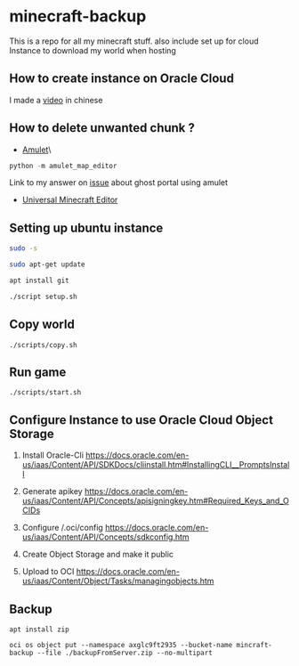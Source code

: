# minecraft-backup

This is a repo for all my minecraft stuff.
also include set up for cloud Instance to download my world when hosting

## How to create instance on Oracle Cloud

I made a [video](https://www.youtube.com/watch?v=K6tnVemsDQA&t=5s) in chinese

## How to delete unwanted chunk ?

- [Amulet](https://www.amuletmc.com/installing-from-source)\

```python
python -m amulet_map_editor
```

Link to my answer on [issue](https://github.com/Amulet-Team/Amulet-Map-Editor/issues/290#issuecomment-890292869) about ghost portal using amulet

- [Universal Minecraft Editor](https://www.universalminecrafteditor.com/5glXX1pcDtTpIhlScl37.html)

## Setting up ubuntu instance

```bash
sudo -s

sudo apt-get update

apt install git

./script setup.sh
```

## Copy world

`./scripts/copy.sh`

## Run game

`./scripts/start.sh`

## Configure Instance to use Oracle Cloud Object Storage

1. Install Oracle-Cli
   https://docs.oracle.com/en-us/iaas/Content/API/SDKDocs/cliinstall.htm#InstallingCLI__PromptsInstall

2. Generate apikey
   https://docs.oracle.com/en-us/iaas/Content/API/Concepts/apisigningkey.htm#Required_Keys_and_OCIDs

3. Configure /.oci/config
   https://docs.oracle.com/en-us/iaas/Content/API/Concepts/sdkconfig.htm

4. Create Object Storage and make it public

5. Upload to OCI
   https://docs.oracle.com/en-us/iaas/Content/Object/Tasks/managingobjects.htm

## Backup

`apt install zip`

`oci os object put --namespace axglc9ft2935 --bucket-name mincraft-backup --file ./backupFromServer.zip --no-multipart`
